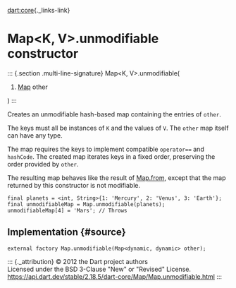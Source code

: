 [dart:core](../../dart-core/dart-core-library){._links-link}

Map\<K, V\>.unmodifiable constructor
====================================

::: {.section .multi-line-signature}
Map\<K, V\>.unmodifiable(

1.  [Map](../map-class) other

)
:::

Creates an unmodifiable hash-based map containing the entries of
`other`.

The keys must all be instances of `K` and the values of `V`. The `other`
map itself can have any type.

The map requires the keys to implement compatible `operator==` and
`hashCode`. The created map iterates keys in a fixed order, preserving
the order provided by `other`.

The resulting map behaves like the result of [Map.from](map.from),
except that the map returned by this constructor is not modifiable.

``` {.language-dart data-language="dart"}
final planets = <int, String>{1: 'Mercury', 2: 'Venus', 3: 'Earth'};
final unmodifiableMap = Map.unmodifiable(planets);
unmodifiableMap[4] = 'Mars'; // Throws
```

Implementation {#source}
--------------

``` {.language-dart data-language="dart"}
external factory Map.unmodifiable(Map<dynamic, dynamic> other);
```

::: {._attribution}
© 2012 the Dart project authors\
Licensed under the BSD 3-Clause \"New\" or \"Revised\" License.\
<https://api.dart.dev/stable/2.18.5/dart-core/Map/Map.unmodifiable.html>
:::
